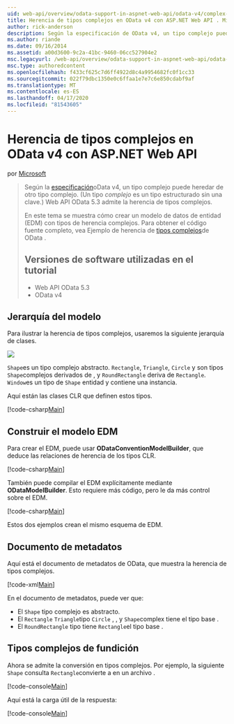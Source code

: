 ```yaml
---
uid: web-api/overview/odata-support-in-aspnet-web-api/odata-v4/complex-type-inheritance-in-odata-v4
title: Herencia de tipos complejos en OData v4 con ASP.NET Web API . Microsoft Docs
author: rick-anderson
description: Según la especificación de OData v4, un tipo complejo puede heredar de otro tipo complejo. (Un tipo complejo es un tipo estructurado sin una clave.) API web...
ms.author: riande
ms.date: 09/16/2014
ms.assetid: a00d3600-9c2a-41bc-9460-06cc527904e2
msc.legacyurl: /web-api/overview/odata-support-in-aspnet-web-api/odata-v4/complex-type-inheritance-in-odata-v4
msc.type: authoredcontent
ms.openlocfilehash: f433cf625c7d6ff4922d8c4a9954682fc0f1cc33
ms.sourcegitcommit: 022f79dbc1350e0c6ffaa1e7e7c6e850cdabf9af
ms.translationtype: MT
ms.contentlocale: es-ES
ms.lasthandoff: 04/17/2020
ms.locfileid: "81543605"
---
```

# <a name="complex-type-inheritance-in-odata-v4-with-aspnet-web-api"></a>Herencia de tipos complejos en OData v4 con ASP.NET Web API

por [Microsoft](https://github.com/microsoft)

> Según la [especificación](http://www.odata.org/documentation/odata-version-4-0/)oData v4, un tipo complejo puede heredar de otro tipo complejo. (Un tipo *complejo* es un tipo estructurado sin una clave.) Web API OData 5.3 admite la herencia de tipos complejos.
> 
> En este tema se muestra cómo crear un modelo de datos de entidad (EDM) con tipos de herencia complejos. Para obtener el código fuente completo, vea Ejemplo de herencia de [tipos complejos](http://aspnet.codeplex.com/sourcecontrol/latest#Samples/WebApi/OData/v4/ODataComplexTypeInheritanceSample/ReadMe.txt)de OData .
> 
> ## <a name="software-versions-used-in-the-tutorial"></a>Versiones de software utilizadas en el tutorial
> 
> 
> - Web API OData 5.3
> - OData v4

## <a name="model-hierarchy"></a>Jerarquía del modelo

Para ilustrar la herencia de tipos complejos, usaremos la siguiente jerarquía de clases.

![](complex-type-inheritance-in-odata-v4/_static/image1.png)

`Shape`es un tipo complejo abstracto. `Rectangle`, `Triangle`, `Circle` y son tipos `Shape`complejos derivados de , y `RoundRectangle` deriva de `Rectangle`. `Window`es un tipo de `Shape` entidad y contiene una instancia.

Aquí están las clases CLR que definen estos tipos.

[!code-csharp[Main](complex-type-inheritance-in-odata-v4/samples/sample1.cs)]

## <a name="build-the-edm-model"></a>Construir el modelo EDM

Para crear el EDM, puede usar **ODataConventionModelBuilder**, que deduce las relaciones de herencia de los tipos CLR.

[!code-csharp[Main](complex-type-inheritance-in-odata-v4/samples/sample2.cs)]

También puede compilar el EDM explícitamente mediante **ODataModelBuilder**. Esto requiere más código, pero le da más control sobre el EDM.

[!code-csharp[Main](complex-type-inheritance-in-odata-v4/samples/sample3.cs)]

Estos dos ejemplos crean el mismo esquema de EDM.

## <a name="metadata-document"></a>Documento de metadatos

Aquí está el documento de metadatos de OData, que muestra la herencia de tipos complejos.

[!code-xml[Main](complex-type-inheritance-in-odata-v4/samples/sample4.xml?highlight=13,17,25,30)]

En el documento de metadatos, puede ver que:

- El `Shape` tipo complejo es abstracto.
- El `Rectangle` `Triangle`tipo `Circle` , , y `Shape`complex tiene el tipo base .
- El `RoundRectangle` tipo tiene `Rectangle`el tipo base .

## <a name="casting-complex-types"></a>Tipos complejos de fundición

Ahora se admite la conversión en tipos complejos. Por ejemplo, la siguiente `Shape` consulta `Rectangle`convierte a en un archivo .

[!code-console[Main](complex-type-inheritance-in-odata-v4/samples/sample5.cmd)]

Aquí está la carga útil de la respuesta:

[!code-console[Main](complex-type-inheritance-in-odata-v4/samples/sample6.cmd)]
